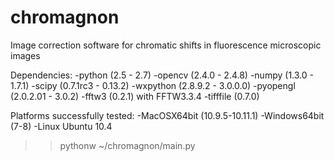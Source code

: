 # chromagnon
Image correction software for chromatic shifts in fluorescence microscopic images

Dependencies:
-python (2.5 - 2.7)
-opencv (2.4.0 - 2.4.8)
-numpy (1.3.0 - 1.7.1)
-scipy (0.7.1rc3 - 0.13.2)
-wxpython (2.8.9.2 - 3.0.0.0)
-pyopengl (2.0.2.01 - 3.0.2)
-fftw3 (0.2.1) with FFTW3.3.4
-tifffile (0.7.0)

Platforms successfully tested:
-MacOSX64bit (10.9.5-10.11.1)
-Windows64bit (7-8)
-Linux Ubuntu 10.4

>> pythonw ~/chromagnon/main.py
